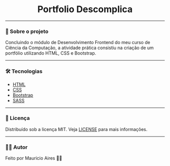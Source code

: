 <h1 align="center">
   Portfolio Descomplica

</h1>

---

### 🎉 Sobre o projeto

Concluindo o módulo de Desenvolvimento Frontend do meu curso de Ciência da Computação, a atividade prática consistiu na criação de um portfólio utilizando HTML, CSS e Bootstrap.

---

### 🛠️ Tecnologias

-   [HTML](https://developer.mozilla.org/pt-BR/docs/Web/HTML/Element)
-   [CSS](https://developer.mozilla.org/en-US/docs/Web/CSS)
-   [Bootstrap](https://getbootstrap.com/docs/5.0/getting-started/introduction/)
-   [SASS](https://sass-lang.com/)

---

### 📝 Licença

Distribuído sob a licença MIT.
Veja [LICENSE](LICENSE) para mais informações.

---

### 👨‍💻 Autor

Feito por Mauricio Aires 👋🏽
